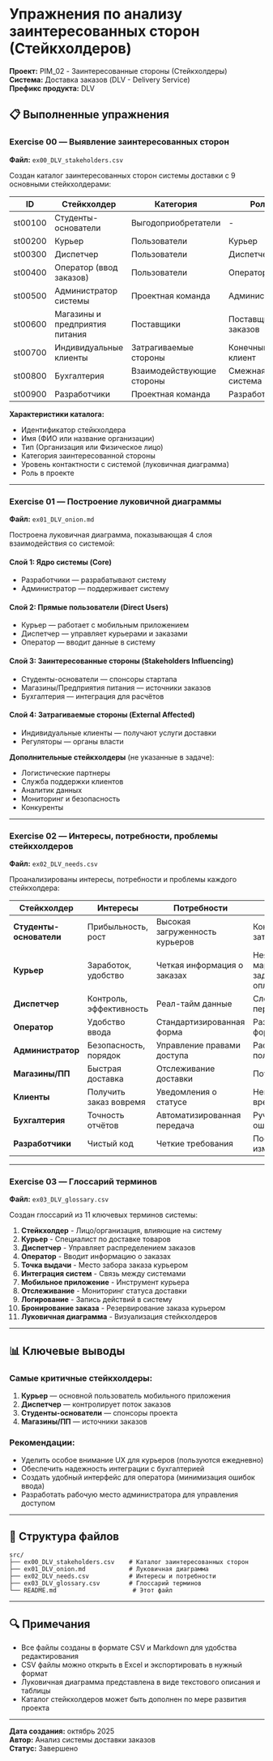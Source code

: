 # Упражнения по анализу заинтересованных сторон (Стейкхолдеров)

**Проект:** PIM_02 - Заинтересованные стороны (Стейкхолдеры)  
**Система:** Доставка заказов (DLV - Delivery Service)  
**Префикс продукта:** DLV

## 📋 Выполненные упражнения

### Exercise 00 — Выявление заинтересованных сторон
**Файл:** `ex00_DLV_stakeholders.csv`

Создан каталог заинтересованных сторон системы доставки с 9 основными стейкхолдерами:

| ID | Стейкхолдер | Категория | Роль |
|----|-------------|----------|------|
| st00100 | Студенты-основатели | Выгодоприобретатели | - |
| st00200 | Курьер | Пользователи | Курьер |
| st00300 | Диспетчер | Пользователи | Диспетчер |
| st00400 | Оператор (ввод заказов) | Пользователи | Оператор |
| st00500 | Администратор системы | Проектная команда | Администратор |
| st00600 | Магазины и предприятия питания | Поставщики | Поставщик заказов |
| st00700 | Индивидуальные клиенты | Затрагиваемые стороны | Конечный клиент |
| st00800 | Бухгалтерия | Взаимодействующие стороны | Смежная система |
| st00900 | Разработчики | Проектная команда | Разработчики |

**Характеристики каталога:**
- Идентификатор стейкхолдера
- Имя (ФИО или название организации)
- Тип (Организация или Физическое лицо)
- Категория заинтересованной стороны
- Уровень контактности с системой (луковичная диаграмма)
- Роль в проекте

---

### Exercise 01 — Построение луковичной диаграммы
**Файл:** `ex01_DLV_onion.md`

Построена луковичная диаграмма, показывающая 4 слоя взаимодействия со системой:

#### **Слой 1: Ядро системы (Core)**
- Разработчики — разрабатывают систему
- Администратор — поддерживает систему

#### **Слой 2: Прямые пользователи (Direct Users)**
- Курьер — работает с мобильным приложением
- Диспетчер — управляет курьерами и заказами
- Оператор — вводит данные в систему

#### **Слой 3: Заинтересованные стороны (Stakeholders Influencing)**
- Студенты-основатели — спонсоры стартапа
- Магазины/Предприятия питания — источники заказов
- Бухгалтерия — интеграция для расчётов

#### **Слой 4: Затрагиваемые стороны (External Affected)**
- Индивидуальные клиенты — получают услуги доставки
- Регуляторы — органы власти

**Дополнительные стейкхолдеры** (не указанные в задаче):
- Логистические партнеры
- Служба поддержки клиентов
- Аналитик данных
- Мониторинг и безопасность
- Конкуренты

---

### Exercise 02 — Интересы, потребности, проблемы стейкхолдеров
**Файл:** `ex02_DLV_needs.csv`

Проанализированы интересы, потребности и проблемы каждого стейкхолдера:

| Стейкхолдер | Интересы | Потребности | Проблемы |
|------------|----------|------------|---------|
| **Студенты-основатели** | Прибыльность, рост | Высокая загруженность курьеров | Конкуренция, затраты |
| **Курьер** | Заработок, удобство | Четкая информация о заказах | Неясные маршруты, задержки в оплате |
| **Диспетчер** | Контроль, эффективность | Реал-тайм данные | Сложность переназначения |
| **Оператор** | Удобство ввода | Стандартизированная форма | Разнообразие форматов |
| **Администратор** | Безопасность, порядок | Управление правами доступа | Растущее кол-во пользователей |
| **Магазины/ПП** | Быстрая доставка | Отслеживание доставки | Потери клиентов |
| **Клиенты** | Получить заказ вовремя | Уведомления о статусе | Непредсказуемое время |
| **Бухгалтерия** | Точность отчётов | Автоматизированная передача | Ручной ввод, ошибки |
| **Разработчики** | Чистый код | Четкие требования | Постоянные изменения |

---

### Exercise 03 — Глоссарий терминов
**Файл:** `ex03_DLV_glossary.csv`

Создан глоссарий из 11 ключевых терминов системы:

1. **Стейкхолдер** - Лицо/организация, влияющие на систему
2. **Курьер** - Специалист по доставке товаров
3. **Диспетчер** - Управляет распределением заказов
4. **Оператор** - Вводит информацию о заказах
5. **Точка выдачи** - Место забора заказа курьером
6. **Интеграция систем** - Связь между системами
7. **Мобильное приложение** - Инструмент курьера
8. **Отслеживание** - Мониторинг статуса доставки
9. **Логирование** - Запись действий в систему
10. **Бронирование заказа** - Резервирование заказа курьером
11. **Луковичная диаграмма** - Визуализация стейкхолдеров

---

## 📊 Ключевые выводы

### Самые критичные стейкхолдеры:
1. **Курьер** — основной пользователь мобильного приложения
2. **Диспетчер** — контролирует поток заказов
3. **Студенты-основатели** — спонсоры проекта
4. **Магазины/ПП** — источники заказов

### Рекомендации:
- Уделить особое внимание UX для курьеров (пользуются ежедневно)
- Обеспечить надежность интеграции с бухгалтерией
- Создать удобный интерфейс для оператора (минимизация ошибок ввода)
- Разработать рабочую место администратора для управления доступом

---

## 📁 Структура файлов

```
src/
├── ex00_DLV_stakeholders.csv    # Каталог заинтересованных сторон
├── ex01_DLV_onion.md            # Луковичная диаграмма
├── ex02_DLV_needs.csv           # Интересы и потребности
├── ex03_DLV_glossary.csv        # Глоссарий терминов
└── README.md                     # Этот файл
```

---

## 🔍 Примечания

- Все файлы созданы в формате CSV и Markdown для удобства редактирования
- CSV файлы можно открыть в Excel и экспортировать в нужный формат
- Луковичная диаграмма представлена в виде текстового описания и таблицы
- Каталог стейкхолдеров может быть дополнен по мере развития проекта

---

**Дата создания:** октябрь 2025  
**Автор:** Анализ системы доставки заказов  
**Статус:** Завершено
